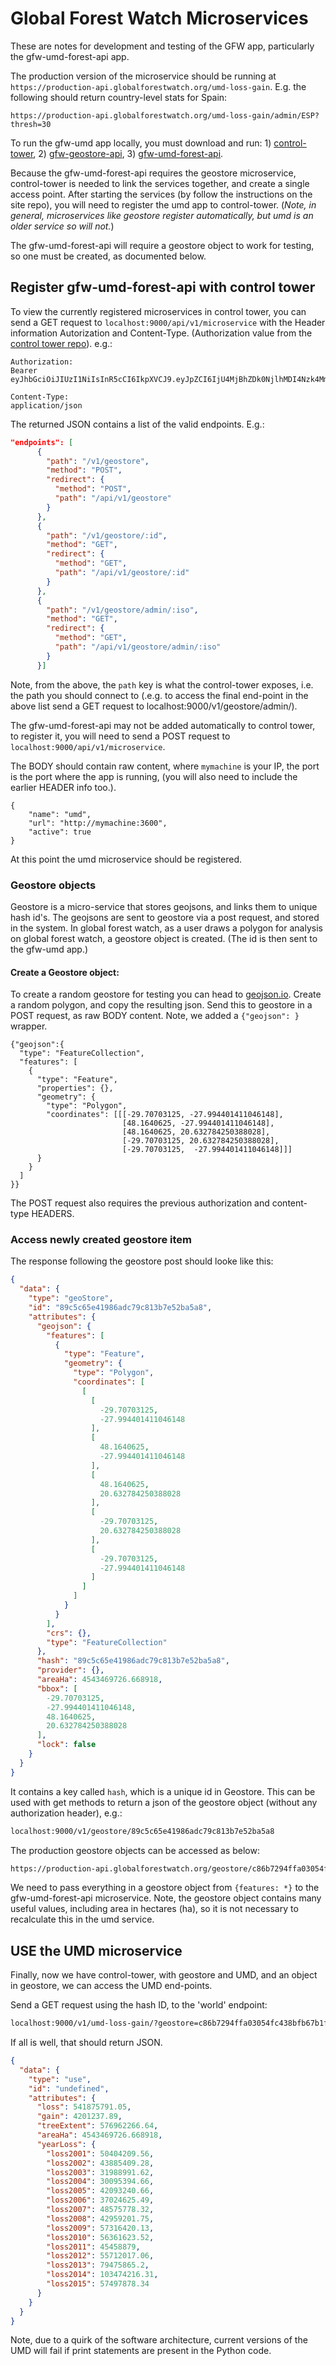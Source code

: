 # Global Forest Watch Microservices

These are notes for development and testing of the GFW app, particularly the
gfw-umd-forest-api app.

The production version of the microservice should be running at `https://production-api.globalforestwatch.org/umd-loss-gain`. E.g. the following should return country-level stats for Spain:

```
https://production-api.globalforestwatch.org/umd-loss-gain/admin/ESP?thresh=30
```

To run the gfw-umd app locally, you must download and run: 1) [control-tower](https://github.com/control-tower/control-tower), 2) [gfw-geostore-api](https://github.com/gfw-api/gfw-geostore-api),
3) [gfw-umd-forest-api](https://github.com/gfw-api/gfw-umd-forest-api).

Because the gfw-umd-forest-api requires the geostore microservice, control-tower
is needed to link the services together, and create a single access point. After
starting the services (by follow the instructions on the site repo), you will
need to register the umd app to control-tower. (*Note, in general, microservices
like geostore register automatically, but umd is an older service so will not.*)

The gfw-umd-forest-api will require a geostore object to work for testing, so one
must be created, as documented below.

## Register gfw-umd-forest-api with control tower

To view the currently registered microservices in control tower, you can send
a GET request to `localhost:9000/api/v1/microservice` with the Header information
Autorization and Content-Type. (Authorization value from the [control tower repo](https://github.com/control-tower/control-tower)). e.g.:

```
Authorization:
Bearer eyJhbGciOiJIUzI1NiIsInR5cCI6IkpXVCJ9.eyJpZCI6IjU4MjBhZDk0NjlhMDI4Nzk4MmY0Y2QxOCIsInByb3ZpZGVyIjoibG9jYWwiLCJwcm92aWRlcklkIjpudWxsLCJlbWFpbCI6InNlcmdpby5nb3JkaWxsb0B2aXp6dWFsaXR5LmNvbSIsInJvbGUiOiJBRE1JTiIsImNyZWF0ZWRBdCI6IjIwMTYtMTEtMDdUMTY6MzY6MzYuODY4WiIsImV4dHJhVXNlckRhdGEiOnsiYXBwcyI6WyJnZnciLCJwcmVwIiwiYXF1ZWR1Y3QiLCJmb3Jlc3QtYXRsYXMiLCJydyIsImRhdGE0c2RnIl19fQ.3GzuhG8wD4gI5Fo6NTqHC_Dq6ChKPPWXygga2mAuKZw

Content-Type:
application/json

```

The returned JSON contains a list of the valid endpoints. E.g.:

```json
"endpoints": [
      {
        "path": "/v1/geostore",
        "method": "POST",
        "redirect": {
          "method": "POST",
          "path": "/api/v1/geostore"
        }
      },
      {
        "path": "/v1/geostore/:id",
        "method": "GET",
        "redirect": {
          "method": "GET",
          "path": "/api/v1/geostore/:id"
        }
      },
      {
        "path": "/v1/geostore/admin/:iso",
        "method": "GET",
        "redirect": {
          "method": "GET",
          "path": "/api/v1/geostore/admin/:iso"
        }
      }]
```

Note, from the above, the `path` key is what the control-tower exposes, i.e.
the path you should connect to (.e.g. to access the final end-point in the above
list send a GET request to localhost:9000/v1/geostore/admin/<ISO>).

The gfw-umd-forest-api may not be added automatically to control tower,
to register it, you will need to send a POST request to `localhost:9000/api/v1/microservice`.


The BODY should contain raw content, where `mymachine` is your IP, the port is
the port where the app is running, (you will also need to include the earlier HEADER info too.).
```
{
    "name": "umd",
    "url": "http://mymachine:3600",
    "active": true
}
```

At this point the umd microservice should be registered.

### Geostore objects

Geostore is a micro-service that stores geojsons, and links them to unique hash id's.
The geojsons are sent to geostore via a post request, and stored in the system.
In global forest watch, as a user draws a polygon for analysis on global forest watch,
a geostore object is created. (The id is then sent to the gfw-umd app.)

#### Create a Geostore object:

To create a random geostore for testing you can head to [geojson.io](http://geojson.io).
Create a random polygon, and copy the resulting json. Send this to geostore in a POST
request, as raw BODY content. Note, we added a `{"geojson": }` wrapper.

```
{"geojson":{
  "type": "FeatureCollection",
  "features": [
    {
      "type": "Feature",
      "properties": {},
      "geometry": {
        "type": "Polygon",
        "coordinates": [[[-29.70703125, -27.994401411046148],
                         [48.1640625, -27.994401411046148],
                         [48.1640625, 20.632784250388028],
                         [-29.70703125, 20.632784250388028],
                         [-29.70703125,  -27.994401411046148]]]
      }
    }
  ]
}}

```

The POST request also requires the previous authorization and content-type HEADERS.

### Access newly created geostore item

The response following the geostore post should looke like this:

```json
{
  "data": {
    "type": "geoStore",
    "id": "89c5c65e41986adc79c813b7e52ba5a8",
    "attributes": {
      "geojson": {
        "features": [
          {
            "type": "Feature",
            "geometry": {
              "type": "Polygon",
              "coordinates": [
                [
                  [
                    -29.70703125,
                    -27.994401411046148
                  ],
                  [
                    48.1640625,
                    -27.994401411046148
                  ],
                  [
                    48.1640625,
                    20.632784250388028
                  ],
                  [
                    -29.70703125,
                    20.632784250388028
                  ],
                  [
                    -29.70703125,
                    -27.994401411046148
                  ]
                ]
              ]
            }
          }
        ],
        "crs": {},
        "type": "FeatureCollection"
      },
      "hash": "89c5c65e41986adc79c813b7e52ba5a8",
      "provider": {},
      "areaHa": 4543469726.668918,
      "bbox": [
        -29.70703125,
        -27.994401411046148,
        48.1640625,
        20.632784250388028
      ],
      "lock": false
    }
  }
}

```

It contains a key called `hash`, which is a unique id in Geostore. This can be
used with get methods to return a json of the geostore object (without any authorization header), e.g.:

```html
localhost:9000/v1/geostore/89c5c65e41986adc79c813b7e52ba5a8
```

The production geostore objects can be accessed as below:

```html
https://production-api.globalforestwatch.org/geostore/c86b7294ffa03054fc438bfb67b1f846
```

We need to pass everything in a geostore object from `{features: *}` to the gfw-umd-forest-api microservice. Note, the geostore object contains
many useful values, including area in hectares (ha),
so it is not necessary to recalculate this in the umd service.


## USE the UMD microservice

Finally, now we have control-tower, with geostore and UMD, and an object in geostore,
we can access the UMD end-points.

Send a GET request using the hash ID, to the 'world' endpoint:

```html
localhost:9000/v1/umd-loss-gain/?geostore=c86b7294ffa03054fc438bfb67b1f846&thresh=10
```
If all is well, that should return JSON.

```json
{
  "data": {
    "type": "use",
    "id": "undefined",
    "attributes": {
      "loss": 541875791.05,
      "gain": 4201237.89,
      "treeExtent": 576962266.64,
      "areaHa": 4543469726.668918,
      "yearLoss": {
        "loss2001": 50404209.56,
        "loss2002": 43885409.28,
        "loss2003": 31988991.62,
        "loss2004": 30095394.66,
        "loss2005": 42093240.66,
        "loss2006": 37024625.49,
        "loss2007": 48575778.32,
        "loss2008": 42959201.75,
        "loss2009": 57316420.13,
        "loss2010": 56361623.52,
        "loss2011": 45458879,
        "loss2012": 55712017.06,
        "loss2013": 79475865.2,
        "loss2014": 103474216.31,
        "loss2015": 57497878.34
      }
    }
  }
}
```

Note, due to a quirk of the software architecture, current versions of the UMD
will fail if print statements are present in the Python code.
